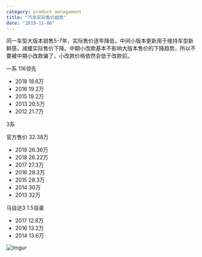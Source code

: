 ```yaml
---
category: product management
title: "汽车实际售价趋势"
date: "2019-11-06"
---
```


同一车型大版本销售5-7年，实际售价逐年降低，中间小版本更新用于维持车型新鲜感，减缓实际售价下降。中期小改款基本不影响大版本售价的下降趋势，所以不要被中期小改款骗了，小改款价格依然会低于改款前。

一系 116领先

- 2018 18.6万
- 2016 19.2万
- 2015 19.2万
- 2013 20.5万
- 2012 21.7万

3系

官方售价 32.38万

- 2019 26.36万
- 2018 26.22万
- 2017 27.3万
- 2016 28.3万
- 2015 28.3万
- 2014 30万
- 2013 32万

马自达3 1.5自豪

- 2017 12.8万
- 2016 13.2万
- 2014 13.6万

![Imgur](https://goooooouwa.fun:8143/static/images/CxDVVyj.png)
